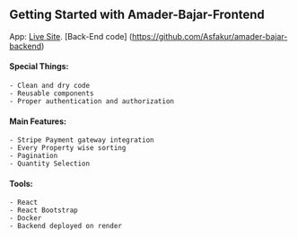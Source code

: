 ## Getting Started with Amader-Bajar-Frontend

App: [Live Site](https://amader-bazar.netlify.app/).
[Back-End code] (https://github.com/Asfakur/amader-bajar-backend)

#### Special Things:
    - Clean and dry code
    - Reusable components
    - Proper authentication and authorization

#### Main Features:
    - Stripe Payment gateway integration
    - Every Property wise sorting
    - Pagination
    - Quantity Selection

#### Tools:
    - React
    - React Bootstrap
    - Docker
    - Backend deployed on render